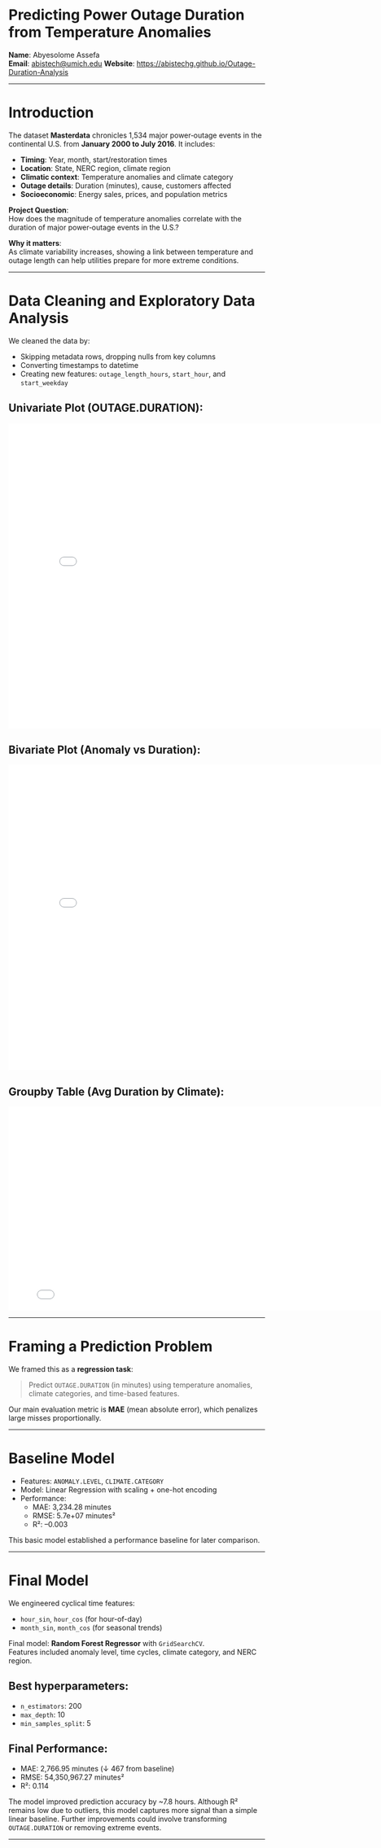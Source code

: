 # Predicting Power Outage Duration from Temperature Anomalies

**Name**: Abyesolome Assefa  
**Email**: abistech@umich.edu 
**Website**: https://abistechg.github.io/Outage-Duration-Analysis

---

# Introduction

The dataset **Masterdata** chronicles 1,534 major power‐outage events in the continental U.S. from **January 2000 to July 2016**. It includes:

- **Timing**: Year, month, start/restoration times  
- **Location**: State, NERC region, climate region  
- **Climatic context**: Temperature anomalies and climate category  
- **Outage details**: Duration (minutes), cause, customers affected  
- **Socioeconomic**: Energy sales, prices, and population metrics  

**Project Question**:  
How does the magnitude of temperature anomalies correlate with the duration of major power‐outage events in the U.S.?

**Why it matters**:  
As climate variability increases, showing a link between temperature and outage length can help utilities prepare for more extreme conditions.

---

# Data Cleaning and Exploratory Data Analysis

We cleaned the data by:
- Skipping metadata rows, dropping nulls from key columns
- Converting timestamps to datetime
- Creating new features: `outage_length_hours`, `start_hour`, and `start_weekday`

## Univariate Plot (OUTAGE.DURATION):
<iframe src="assets/univariate_plot.html" width="800" height="600" frameborder="0"></iframe>

## Bivariate Plot (Anomaly vs Duration):
<iframe src="assets/bivariate_plot.html" width="800" height="600" frameborder="0"></iframe>

## Groupby Table (Avg Duration by Climate):
<iframe src="assets/groupby_table.html" width="800" height="400" frameborder="0"></iframe>

---

# Framing a Prediction Problem

We framed this as a **regression task**:  
> Predict `OUTAGE.DURATION` (in minutes) using temperature anomalies, climate categories, and time-based features.

Our main evaluation metric is **MAE** (mean absolute error), which penalizes large misses proportionally.

---

# Baseline Model

- Features: `ANOMALY.LEVEL`, `CLIMATE.CATEGORY`
- Model: Linear Regression with scaling + one-hot encoding
- Performance:
  - MAE: 3,234.28 minutes
  - RMSE: 5.7e+07 minutes²
  - R²: –0.003

This basic model established a performance baseline for later comparison.

---

# Final Model

We engineered cyclical time features:

- `hour_sin`, `hour_cos` (for hour-of-day)
- `month_sin`, `month_cos` (for seasonal trends)

Final model: **Random Forest Regressor** with `GridSearchCV`.  
Features included anomaly level, time cycles, climate category, and NERC region.

## Best hyperparameters:
- `n_estimators`: 200
- `max_depth`: 10
- `min_samples_split`: 5

## Final Performance:
- MAE: 2,766.95 minutes (↓ 467 from baseline)
- RMSE: 54,350,967.27 minutes²
- R²: 0.114

The model improved prediction accuracy by ~7.8 hours. Although R² remains low due to outliers, this model captures more signal than a simple linear baseline. Further improvements could involve transforming `OUTAGE.DURATION` or removing extreme events.

---


